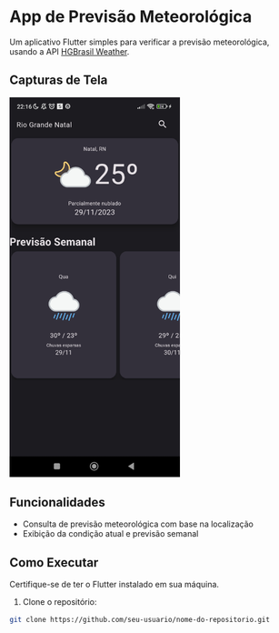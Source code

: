 # App de Previsão Meteorológica

Um aplicativo Flutter simples para verificar a previsão meteorológica, usando a API [HGBrasil Weather](https://console.hgbrasil.com/documentation/weather).

## Capturas de Tela


<img src="https://github.com/JGMeneses/previsao_metorologica/blob/main/lib/img/condicaotempo.jpg" alt="Imagem de Capa" width="300">

## Funcionalidades

- Consulta de previsão meteorológica com base na localização
- Exibição da condição atual e previsão semanal

## Como Executar

Certifique-se de ter o Flutter instalado em sua máquina.

1. Clone o repositório:

```bash
git clone https://github.com/seu-usuario/nome-do-repositorio.git



